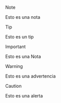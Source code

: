 >[!NOTE]
>Esto es una nota

>[!TIP]
>Esto es un tip

>[!IMPORTANT]
>Esto es una Nota

>[!WARNING]
>Esto es una advertencia

>[!CAUTION]
>Esto es una alerta
